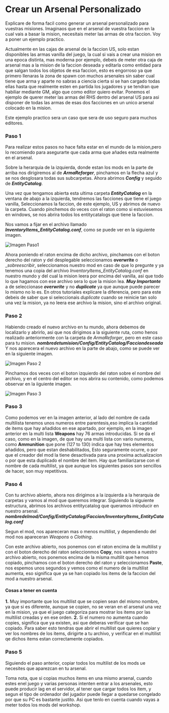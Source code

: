 # Crear un Arsenal Personalizado

Explicare de forma facil como generar un arsenal personalizado para vuestras misiones.
Imaginaos que en el arsenal de vuestra faccion en la cual vais a basar la mision, necesitais meter las armas de otra faccion. Voy a poner un ejemplo practico.

Actualmente en las cajas de arsenal de la faccion US, solo estan disponibles las armas vanilla del juego, la cual si vais a crear una mision en una epoca distinta, mas moderna por ejemplo, debeis de meter otra caja de arsenal mas a la mision de la faccion deseada y editarla como entidad para que salgan todos los objetos de esa faccion, esto es engorroso ya que primero llenaras la zona de spawn con muchos arsenales sin saber cual tiene que arma y aparte no sabras a ciencia cierta si se han cargado todas ellas hasta que realmente esten en partida los jugadores y se tendran que habiliar mediante GM, algo que como editor quiero evitar.
Ponemos el ejemplo de querer meter las armas del RHS dentro del arsenal US para asi disponer de todas las armas de esas dos facciones en un unico arsenal colocado en la mision.

Este ejemplo practico sera un caso que sera de uso seguro para muchos editores.

### Paso 1
Para realizar estos pasos no hace falta estar en el mundo de la mision,pero lo recomiendo para asegurarte que cada arma que añades esta realmente en el arsenal.

Sobre la herarquia de la izquierda, donde estan los mods en la parte de arriba nos dirigiremos al de ***ArmaReforger***, pinchamos en la flecha azul y se nos desglosara todas sus subcarpetas.
Ahora abrimos ***Config*** y seguido de ***EntityCatalog***.

Una vez que tengamos abierta esta ultima carpeta ***EntityCatalog*** en la ventana de abajo a la izquierda, tendremos las facciones que tiene el juego vanilla, Seleccionamos la faccion, de este ejemplo, US y abrimos de nuevo la carpeta. Cuando pinchemos do veces con el raton como si estuviesemos en windows, se nos abrira todos los entitycatalogs que tiene la faccion.

Nos vamos a fijar en el archivo llamado ***InventoryItems_EntityCatalog.conf***, como se puede ver en la siguiente imagen.

![Imagen Paso1](https://i.imgur.com/0mTqk8G.jpeg)

Ahora poniendo el raton encima de dicho archivo, pinchamos con el boton derecho del raton y del desplegable seleccionamos __overwrite__ o __sobreescribir_, seleccionamos nuestro mod en caso de que lo pregunte y ya tenemos una copia del archivo _InventoryItems_EntityCatalog.conf_ en nuestro mundo y del cual la mision leera por encima del vanilla, asi que todo lo que hagamos con ese archivo sera lo que la mision lea.
___Muy Importante___ a de seleccionase ___overwrite___ y no ___duplicate___ ya que aunque puede parecer lo mismo no lo es. En otros tutoriales explicare la diferencia, pero para este debeis de saber que si seleccionais _duplicate_ cuando se reinicie tan solo una vez la mision, ya no leera ese archivo la mision, sino el archivo original.

### Paso 2

Habiendo creado el nuevo archivo en tu mundo, ahora debemos de localizarlo y abrirlo, asi que nos dirigimos a la siguiente ruta, como henos realizado anteriormente con la carpeta de _ArmaReforger_, pero en este caso para tu mision.
___nombredetumision/Config/EntityCatalog/Facciondeseada___
Y nos aparecera el nuevo archivo en la parte de abajo, como se puede ver en la siguiente imagen.

![Imagen Paso 2](https://i.imgur.com/8sOtRx4.jpeg)

Pinchamos dos veces con el boton izquierdo del raton sobre el nombre del archivo, y en el centro del editor se nos abrira su contenido, como podemos observar en la iiguiente imagen.

![Imagen Paso 3](https://i.imgur.com/kWG2fYZ.jpeg)

### Paso 3

Como podemos ver en la imagen anterior, al lado del nombre de cada multilista tenemos unos numeros entre parentesis,eso implica la cantidad de items que hay añadidos en ese apartado, por ejemplo, en la imagen anterior en la multi lista __Weapons__ hay 76 armas introducidas. Si se da el caso, como en la imagen, de que hay una multi lista con vario numeros, como __Ammunition__ que pone (127 to 130) indica que hay tres elementos añadidos, pero que estan deshabilitados, Esto seguramente ocurre, o por que el creador del mod la tiene desactivada para una proxima actualizacion o por que esta duplicado el nombre del item.
Hay que familiarizarse con el nombre de cada multilist, ya que aunque los siguientes pasos son sencillos de hacer, son muy repetitivos.

### Paso 4

Con tu archivo abierto, ahora nos dirigimos a la izquierda a la herarquia de carpetas y vamos al mod que queremos integrar. Siguiendo la siguiente estructura, abrimos los archivos entitycatalog que queramos introducir en nuestro arsenal.
___nombredelmod/Config/EntityCatalog/Faccion/InventoryItems_EntityCatalog.conf___

Segun el mod, nos apareceran mas o menos multilist, y dependiendo del mod nos apareceran _Weapons_ o _Clothing_.

Con este archivo abierto, nos ponemos con el raton encima de la multilist y con el boton derecho del raton seleccionmos __Copy__, nos vamos a nuestro archivo abierto, nos ponemos encima de la misma multilit que hemos copiado, pinchamos con el boton derecho del raton y seleccionamos __Paste__, nos espemos unos segundos y vemos como el numero de la multilist aumenta, eso significa que ya se han copiado los items de la faccion del mod a nuestro arsenal.
#### Cosas a tener en cuenta
__1.__ Muy importante que los multilist que se copien sean del mismo nombre, ya que si es diferente, aunque se copien, no se veran en el arsenal una vez en la mision, ya que el juego categoriza para mostrar los items por las multilist creadas y en ese orden.
__2.__ Si el numero no aumenta cuando copies, significa que ya existen, asi que deberas verificar que se han copiado. Para saber esto tendras que abrir el multilist que quieres copiar y ver los nombres de los items, dirigirte a tu archivo, y verificar en el multilist qe dichos items estan correctamente copiados.

### Paso 5

Siguiendo el paso anterior, copiar todos los multilist de los mods ue necesites que aparezcan en tu arsenal.

Toma nota, que si copias muchos items en una mismo arsenal, cuando estes enel juego y varias personas intenten entrar a los arsenales, esto puede producir lag en el servidor, al tener que cargar todos los item, y segun el tipo de ordenador del jugador puede llegar a quedarse congelado por que su PC es bastante justito.
Asi que tenlo en cuenta cuando vayas a meter todos los mods del workshop.
